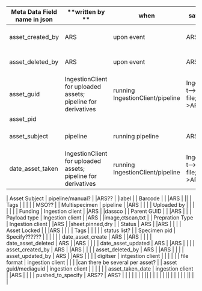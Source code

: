 | **Meta Data Field name in json** | **written by      ** | **when** | **saved where** | **when** | **Relevant into ** |
|----------------------------------|----------------------|----------|-----------------|----------|--------------------|
| asset_created_by                 | ARS    |upon event |ARS     |upon ARS call |             |
| asset_deleted_by                 | ARS    |upon event |ARS     |upon ARS call |             |
| asset_guid                 | IngestionClient for uploaded assets; pipeline for derivatives    |running IngestionClient/pipeline | IngestionClient-->metadata file; pipline -->ARS   | |             |
| asset_pid                 |     | |     | |             |
| asset_subject                  | pipeline    |running pipeline |   ARS  |upon ARS call |             |
| date_asset_taken                 | IngestionClient for uploaded assets; pipeline for derivatives    |running IngestionClient/pipeline |IngestionClient-->metadata file; pipline -->ARS     | |             |

| Asset Subject                    | pipeline/manual?     | |ARS??     | |label             |
| Barcode                          |                      | |ARS       |                    ||
| Tags                             |                      |  |            |   | MSO??              |
| Multispecimen                    | pipeline             | |ARS       |   |                 |
| Uploaded by                      |                      |  |              | |                    |
| Funding                          | Ingestion client     | |ARS        | |dassco             |
| Parent GUID                      |                      | |ARS       |                    |
| Payload type                     | Ingestion client     | |ARS       | |image,ctscan,txt   |
| Prepration Type                  | Ingestion client     | |ARS       | |sheet.pinned,dry   |
| Status                           | ARS            | |ARS      |  |                  |
| Asset Locked                     |                      | |ARS       | |                   |
| Tags                             |                      |  |            |   | status list?       |
| Specimen pid                     |        Specify?????? |  |             |  |                    |
| date_asset_create                |  ARS           | |ARS       |       |             |
| date_asset_deleted               |  ARS           | |ARS       |        |            |
| date_asset_updated               |  ARS           | |ARS       |         |           |
| asset_created_by                 |  ARS           | |ARS       |          |          |
| asset_deleted_by                 |  ARS           | |ARS       |           |         |
| asset_updated_by                 |  ARS           | |ARS       |            |        |
| digitser                         |  intgestion client   | |                | |                   |
| file format                      |  ingestion client    |  |               | |can there be several per asset?       |
| asset guid/mediaguid             |  ingestion client    |  |               |  |                  |
| asset_taken_date                 |  ingestion client    | |ARS       |         |           |
| pushed_to_specify                |  ARS??         | ARS?      | |               |    |
|                                  |                      |     ||           |                    |
|                                  |                      |      ||          |                    |
|                                  |                      |       ||          |                    |
